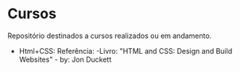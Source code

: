 # Cursos
Repositório destinados a cursos realizados ou em andamento.

- Html+CSS:
  Referência:
    -Livro: "HTML and CSS: Design and Build Websites" - by: Jon Duckett
    
